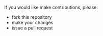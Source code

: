 If you would like make contributions, please:
- fork this repository
- make your changes
- issue a pull request
